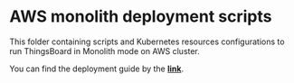# AWS monolith deployment scripts

This folder containing scripts and Kubernetes resources configurations to run ThingsBoard in Monolith mode on AWS cluster.

You can find the deployment guide by the [**link**](https://thingsboard.io/docs/user-guide/install/cluster/aws-monolith-setup/).